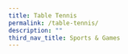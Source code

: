 ```yaml
---
title: Table Tennis
permalink: /table-tennis/
description: ""
third_nav_title: Sports & Games
---
```

